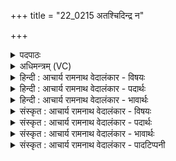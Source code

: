 +++
title = "22_0215 अतश्चिदिन्द्र न"

+++
<details><summary>पदपाठः</summary>

अ꣡तः꣢꣯। चि꣣त्। इन्द्र। नः। उ꣡प꣢꣯। आ। या꣣हि। शत꣡वा꣢जया। श꣣त꣢। वा꣣जया। इषा꣢। स꣣ह꣡स्र꣢वाजया। स꣣ह꣡स्र꣢। वा꣣जया। । २१५।
</details>

<details><summary>अधिमन्त्रम् (VC)</summary>

- इन्द्रः
- श्रुतकक्ष आङ्गिरसः
- गायत्री
- षड्जः
- ऐन्द्रं काण्डम्
</details>

<details><summary>हिन्दी : आचार्य रामनाथ वेदालंकार - विषयः</summary>

अगले मन्त्र में यह वर्णन है कि इन्द्र किन वस्तुओं के साथ हमें प्राप्त हो।
</details>

<details><summary>हिन्दी : आचार्य रामनाथ वेदालंकार - पदार्थः</summary>

पदार्थान्वय -  प्रथम—परमात्मा के पक्ष में। (अतः चित्) इसीलिए, अर्थात् क्योंकि हम पूर्वमन्त्रोक्त रीति से बलादि की कामना करते हुए आपको अपने मैत्रीरसों से सींचते हैं, इस कारण हे (इन्द्र) परमैश्वर्यवन् जगदीश्वर ! आप (शतवाजया) सैंकड़ों बलों से युक्त और (सहस्रवाजया) सहस्रों विज्ञानों से युक्त (इषा) अभीष्ट आनन्दरस की धारा के साथ (नः) हमें (उप आयाहि) प्राप्त हों ॥ द्वितीय—राजा के पक्ष में। हे (इन्द्र) शत्रुविदारक धनपति राजन् ! आप (अतः चित्) इस अपनी राजधानी से (शतवाजया) बहुत बल और वेगवाली तथा (सहस्रवाजया) सहस्र संग्राम करने में समर्थ (इषा) सेना के साथ (नः) शत्रुओं से पीड़ित हम प्रजाजनों को (उप आयाहि) प्राप्त हों ॥ तृतीय—आचार्य के पक्ष में। हे (इन्द्र) अविद्या के विदारक और ज्ञान-धन से सम्पन्न आचार्यप्रवर ! (त्वम्) आप (अतः चित्) इस अपनी कुटी से (शतवाजया) प्रचुर बल से युक्त, (सहस्रवाजया) बहुत ज्ञान से युक्त (इषा) ब्रह्मचर्यादि व्रतपालन की प्रेरणा के साथ (नः) हम शिष्यों को (उप आयाहि) प्राप्त हों ॥२॥ इस मन्त्र में श्लेषालङ्कार है, और उपमानोपमेयभाव ध्वनित हो रहा है। ‘वाजया’ इस भिन्नार्थक शब्द की एक बार आवृत्ति होने से यमक अलङ्कार है ॥२॥
</details>

<details><summary>हिन्दी : आचार्य रामनाथ वेदालंकार - भावार्थः</summary>

भावार्थ -  जैसे राजा बलवती, संग्रामकुशल सेना के साथ प्रजाजनों को और आचार्य बलविद्यायुक्त सदाचार-प्रेरणा के साथ शिष्यों को प्राप्त होता है, वैसे ही परमात्मा बलविज्ञानयुक्त आनन्दरस की धारा के साथ हमें प्राप्त हो ॥२॥
</details>

<details><summary>संस्कृत : आचार्य रामनाथ वेदालंकार - विषयः</summary>

अथेन्द्रः कैर्वस्तुभिः सहास्मान् प्राप्नुयादित्याह।
</details>

<details><summary>संस्कृत : आचार्य रामनाथ वेदालंकार - पदार्थः</summary>

पदार्थान्वय -  प्रथमः—परमात्मपरः। (अतः चित्) अत एव, यतः पूर्वमन्त्रोक्तरीत्या वाजं कामयमाना वयं त्वां मैत्रीरसैः सिञ्चामस्तस्मादित्यर्थः, हे (इन्द्र) परमैश्वर्यवन् जगदीश्वर ! त्वम् (शतवाजया) शतबलयुक्तया। वाज इति बलनाम। निघं० २।९। (सहस्रवाजया) सहस्रविज्ञानयुक्तया२ (इषा) एष्टव्यया आनन्दरससंतत्या सह। इषु इच्छायाम्, तुदादिः, ततः क्विप्। तृतीयैकवचने रूपम्। (नः) अस्मान् (उप आयाहि) उपागच्छ ॥ अथ द्वितीयः—राजपरः। हे (इन्द्र) शत्रुविदारक धनाधिप राजन् ! त्वम् (अतः चित्) अस्मात् स्वकीयात् राजनगरात्। अत्र चिदिति पूरणः। (शतवाजया) बहुबलवेगयुक्तया, (सहस्रवाजया) सहस्रसंग्रामसमर्थया। वाज इति संग्रामनाम। निघं० २।१७। (इषा) सेनया३ सह (नः) अस्मान् शत्रुभिः पीडितान् प्रजाजनान् (उप आयाहि) उपागच्छ ॥ अथ तृतीयः—आचार्यपरः। हे (इन्द्र)अविद्याविदारक ज्ञानैश्वर्यसम्पन्न आचार्यप्रवर ! त्वम् (अतः चित्) अस्मात् स्वकीयात् कुटीरात् (शतवाजया) प्रचुरबलयुक्तया, (सहस्रवाजया) बहुज्ञानयुक्तया (इषा) ब्रह्मचर्यादिव्रतपालनप्रेरणया सह (नः) अस्मान् त्वदीयशिष्यान् (उप आयाहि) उपागच्छ ॥२॥ अत्र श्लेषालङ्कारः। उपमानोपमेयभावश्च ध्वन्यते। ‘वाजया’ इति भिन्नार्थकस्य सकृदावृत्तौ यमकालङ्कारः ॥२॥
</details>

<details><summary>संस्कृत : आचार्य रामनाथ वेदालंकार - भावार्थः</summary>

भावार्थ -  यथा राजा बलवत्या संग्रामकुशलया सेनया सह प्रजाजनान्, आचार्यश्च बलविद्यायुक्तया सदाचारप्रेरणया सह शिष्यान् उपागच्छति तथैव परमात्मा बलविज्ञानवत्याऽऽनन्दरसधारया सहास्मानुपेयात् ॥२॥
</details>

<details><summary>संस्कृत : आचार्य रामनाथ वेदालंकार - पादटिप्पनी</summary>

टिप्पनी -   १. ऋ० ८।९२।१०। २. वाजम् विज्ञानम् इति ऋ० १।११७।१० भाष्ये द०। ३. इषः इष्यन्ते यास्ताः सेनाः, अत्र ‘कृतो बहुलम्’ इति वार्तिकेन कर्मणि क्विप्, इति ऋ० १।९।८ भाष्ये द०। इष गतौ, दिवादिः।
</details>